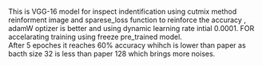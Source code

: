This is VGG-16 model for inspect indentification using cutmix method reinforment image and sparese_loss function to reinforce the accuracy ,   adamW optizer is better and using dynamic learning rate intial 0.0001.
FOR accelarating training using freeze pre_trained model.   
After 5 epoches it reaches 60% accuracy whihch is lower than paper as bacth size 32 is less than paper 128 which brings more noises.
